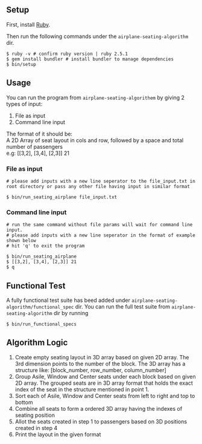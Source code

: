 ## Setup

First, install [Ruby](https://www.ruby-lang.org/en/documentation/installation/). 

Then run the following commands under the `airplane-seating-algorithm` dir.

```
$ ruby -v # confirm ruby version | ruby 2.5.1
$ gem install bundler # install bundler to manage dependencies
$ bin/setup

```

## Usage

You can run the program from `airplane-seating-algorithem` by giving 2 types of input: 
1. File as input 
2. Command line input

The format of it should be:<br/>
A 2D Array of seat layout in cols and row, followed by a space and total number of passengers<br/>
e.g: [[3,2], [3,4], [2,3]] 21

### File as input
```
# please add inputs with a new line seperator to the file_input.txt in root directory or pass any other file having input in similar format

$ bin/run_seating_airplane file_input.txt

```
### Command line input
```
# run the same command without file params will wait for command line input.
# please add inputs with a new line seperator in the format of example shown below
# hit 'q' to exit the program

$ bin/run_seating_airplane
$ [[3,2], [3,4], [2,3]] 21
$ q
```

## Functional Test

A fully functional test suite has beed added under `airplane-seating-algorithm/functional_spec` dir. You can run the full test suite from `airplane-seating-algorithm` dir by running
```
$ bin/run_functional_specs
```

## Algorithm Logic
1. Create empty seating layout in 3D array based on given 2D array. The 3rd dimension points to the number of the block. The 3D array has a structure like: [block_number, row_number, column_number]
2. Group Asile, Window and Center seats under each block based on given 2D array. The grouped seats are in 3D array format that holds the exact index of the seat in the structure mentioned in point 1.
3. Sort each of Asile, Window and Center seats from left to right and top to bottom
4. Combine all seats to form a ordered 3D array having the indexes of seating position
5. Allot the seats created in step 1 to passengers based on 3D positions created in step 4
6. Print the layout in the given format